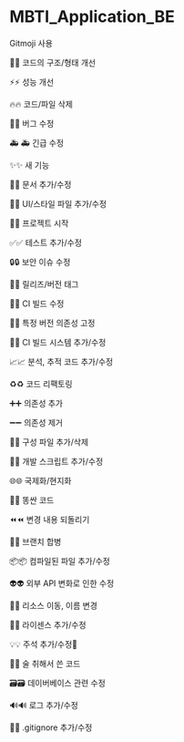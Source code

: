 ﻿# MBTI_Application_BE
Gitmoji 사용

🎨:art:
코드의 구조/형태 개선

⚡️:zap:
성능 개선

🔥:fire:
코드/파일 삭제

🐛:bug:
버그 수정

🚑
:ambulance:
긴급 수정

✨:sparkles:
새 기능

📝:memo:
문서 추가/수정

💄:lipstick:
UI/스타일 파일 추가/수정

🎉:tada:
프로젝트 시작

✅:white_check_mark:
테스트 추가/수정

🔒:lock:
보안 이슈 수정

🔖:bookmark:
릴리즈/버전 태그

💚:green_heart:
CI 빌드 수정

📌:pushpin:
특정 버전 의존성 고정

👷:construction_worker:
CI 빌드 시스템 추가/수정

📈:chart_with_upwards_trend:
분석, 추적 코드 추가/수정

♻️:recycle:
코드 리팩토링

➕:heavy_plus_sign:
의존성 추가

➖:heavy_minus_sign:
의존성 제거

🔧:wrench:
구성 파일 추가/삭제

🔨:hammer:
개발 스크립트 추가/수정

🌐:globe_with_meridians:
국제화/현지화

💩:poop:
똥싼 코드

⏪:rewind:
변경 내용 되돌리기

🔀:twisted_rightwards_arrows:
브랜치 합병

📦:package:
컴파일된 파일 추가/수정

👽:alien:
외부 API 변화로 인한 수정

🚚:truck:
리소스 이동, 이름 변경

📄:page_facing_up:
라이센스 추가/수정

💡:bulb:
주석 추가/수정

🍻:beers:
술 취해서 쓴 코드

🗃:card_file_box:
데이버베이스 관련 수정

🔊:loud_sound:
로그 추가/수정


🙈:see_no_evil:
.gitignore 추가/수정
